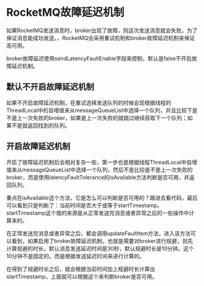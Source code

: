 # RocketMQ故障延迟机制

如果RocketMQ发送消息时，broker出现了故障，则这次发送消息就会失败。为了保证消息能成功发送，，RocketMQ会采用重试机制和broker故障延迟机制来保证高可用。

broker故障延迟使用sendLatencyFaultEnable字段来控制，默认是false不开启故障延迟机制。

## 默认不开启故障延迟机制

如果不开启故障延迟机制，在重试选择发送队列的时候会现根据线程的ThreadLocal中的自增值来从messageQueueList中选择一个队列，并且比较下是不是上一次失败的broker，如果是上一次失败的就跳过继续获取下一个队列；如果不是就返回找到的队列。

## 开启故障延迟机制

开启了故障延迟机制后会相对复杂一些，第一步也是根据线程ThreadLocal中自增值来从messageQueueList中选择一个队列，然后不是比较是不是上一次失败的broker，而是使用latencyFaultTolerance的isAvailable方法判断是否可用，并返回队列。

重点在isAvailable这个方法，它是怎么可以判断是否可用的？跟进去看代码，最后可以看到只是判断了：当前时间是否大于或等于startTimestamp。startTimestamp这个值的来源是从正常发送完消息或者异常之后的一些操作中计算来的。

在正常发送完消息或者异常之后，都会调用updateFaultItem方法，进入该方法可以看到，如果启用了broker故障延迟机制，也就是需要对broker进行规避，则先计算规避的时长，默认消息发送延迟时间是30秒，默认规避时长是10分钟。这个10分钟不是固定的，而是根据发送延迟时间来进行计算的。

在得到了规避时长之后，就会根据当前时间加上规避时长计算出startTimestamp，上面就可以根据这个来判断broker是否可用。

